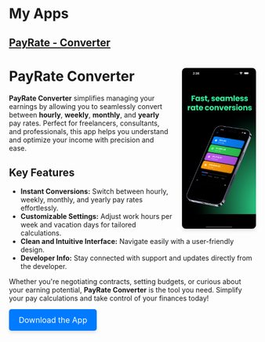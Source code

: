 # My Apps

## [PayRate - Converter]()

<div>
        <img src="images/payrate.png" alt="PayRate Converter"
            style="float: right; max-width: 30%; margin-left: 20px; margin-bottom: 10px; border-radius: 8px; box-shadow: 0 4px 6px rgba(0, 0, 0, 0.1);">
        <h1><strong>PayRate Converter</strong></h1>
        <p>
            <strong>PayRate Converter</strong> simplifies managing your earnings by allowing you to seamlessly convert between 
            <strong>hourly</strong>, <strong>weekly</strong>, <strong>monthly</strong>, and <strong>yearly</strong> pay rates. Perfect for freelancers, 
            consultants, and professionals, this app helps you understand and optimize your income with precision and ease.
        </p>
        <h2>Key Features</h2>
        <ul>
            <li><strong>Instant Conversions:</strong> Switch between hourly, weekly, monthly, and yearly pay rates effortlessly.</li>
            <li><strong>Customizable Settings:</strong> Adjust work hours per week and vacation days for tailored calculations.</li>
            <li><strong>Clean and Intuitive Interface:</strong> Navigate easily with a user-friendly design.</li>
            <li><strong>Developer Info:</strong> Stay connected with support and updates directly from the developer.</li>
        </ul>
        <p>
            Whether you're negotiating contracts, setting budgets, or curious about your earning potential, 
            <strong>PayRate Converter</strong> is the tool you need. Simplify your pay calculations and take control of your finances today!
        </p>
    </div>

 <a href="https://apps.apple.com/us/app/payrate-converter/id6740090591" 
       style="display: inline-block; 
              padding: 12px 20px; 
              font-size: 16px; 
              color: #fff; 
              background-color: #007bff; 
              text-decoration: none; 
              border-radius: 5px; 
              box-shadow: 0 4px 6px rgba(0, 0, 0, 0.1); 
              transition: background-color 0.3s ease, transform 0.2s ease;"
       onmouseover="this.style.backgroundColor='#0056b3'; this.style.transform='translateY(-2px)';"
       onmouseout="this.style.backgroundColor='#007bff'; this.style.transform='translateY(0px)';">
        Download the App
    </a>


